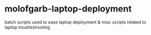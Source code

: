 # molofgarb-laptop-deployment
batch scripts used to ease laptop deployment &amp; misc scripts related to laptop troubleshooting
